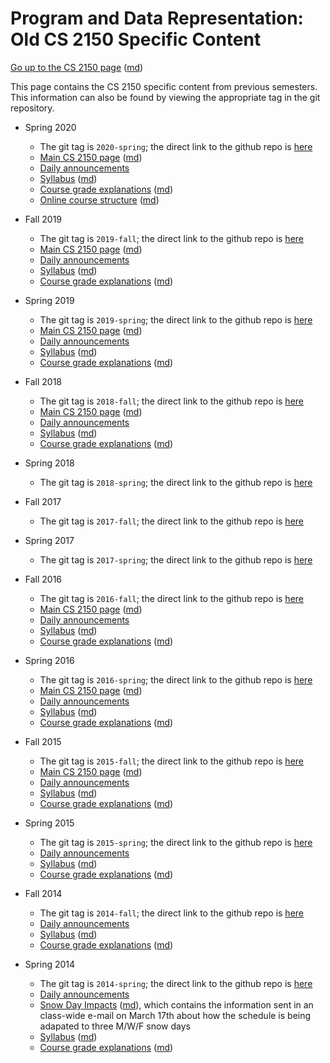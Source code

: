 Program and Data Representation: Old CS 2150 Specific Content
=============================================================

[Go up to the CS 2150 page](../index.html) ([md](../index.md))

This page contains the CS 2150 specific content from previous semesters.  This information can also be found by viewing the appropriate tag in the git repository.

- Spring 2020
    - The git tag is `2020-spring`; the direct link to the github repo is [here](https://github.com/uva-cs/pdr/tree/2020-spring)
    - [Main CS 2150 page](index-spring-2020.html) ([md](index-spring-2020.md))
    - [Daily announcements](daily-announcements-spring-2020.html)
    - [Syllabus](syllabus-spring-2020.html) ([md](syllabus-spring-2020.md))
    - [Course grade explanations](grades-spring-2020.html) ([md](grades-spring-2020.md))
    - [Online course structure](online-spring-2020.html) ([md](online-spring-2020.md))

- Fall 2019
    - The git tag is `2019-fall`; the direct link to the github repo is [here](https://github.com/uva-cs/pdr/tree/2019-fall)
    - [Main CS 2150 page](index-fall-2019.html) ([md](index-fall-2019.md))
    - [Daily announcements](daily-announcements-fall-2019.html)
    - [Syllabus](syllabus-fall-2019.html) ([md](syllabus-fall-2019.md))
    - [Course grade explanations](grades-fall-2019.html) ([md](grades-fall-2019.md))

- Spring 2019
    - The git tag is `2019-spring`; the direct link to the github repo is [here](https://github.com/uva-cs/pdr/tree/2019-spring)
    - [Main CS 2150 page](index-spring-2019.html) ([md](index-spring-2019.md))
    - [Daily announcements](daily-announcements-spring-2019.html)
    - [Syllabus](syllabus-spring-2019.html) ([md](syllabus-spring-2019.md))
    - [Course grade explanations](grades-spring-2019.html) ([md](grades-spring-2019.md))

- Fall 2018
    - The git tag is `2018-fall`; the direct link to the github repo is [here](https://github.com/uva-cs/pdr/tree/2018-fall)
    - [Main CS 2150 page](index-fall-2018.html) ([md](index-fall-2018.md))
    - [Daily announcements](daily-announcements-fall-2018.html)
    - [Syllabus](syllabus-fall-2018.html) ([md](syllabus-fall-2018.md))
    - [Course grade explanations](grades-fall-2018.html) ([md](grades-fall-2018.md))

- Spring 2018
    - The git tag is `2018-spring`; the direct link to the github repo is [here](https://github.com/uva-cs/pdr/tree/2018-spring)

- Fall 2017
    - The git tag is `2017-fall`; the direct link to the github repo is [here](https://github.com/uva-cs/pdr/tree/2017-fall)

- Spring 2017
    - The git tag is `2017-spring`; the direct link to the github repo is [here](https://github.com/uva-cs/pdr/tree/2017-spring)

- Fall 2016
    - The git tag is `2016-fall`; the direct link to the github repo is [here](https://github.com/uva-cs/pdr/tree/2016-fall)
    - [Main CS 2150 page](index-fall-2016.html) ([md](index-fall-2016.md))
    - [Daily announcements](daily-announcements-fall-2016.html)
    - [Syllabus](syllabus-fall-2016.html) ([md](syllabus-fall-2016.md))
    - [Course grade explanations](grades-fall-2016.html) ([md](grades-fall-2016.md))

- Spring 2016
    - The git tag is `2016-spring`; the direct link to the github repo is [here](https://github.com/uva-cs/pdr/tree/2016-spring)
    - [Main CS 2150 page](index-spring-2016.html) ([md](index-spring-2016.md))
    - [Daily announcements](daily-announcements-spring-2016.html)
    - [Syllabus](syllabus-spring-2016.html) ([md](syllabus-spring-2016.md))
    - [Course grade explanations](grades-spring-2016.html) ([md](grades-spring-2016.md))

- Fall 2015
    - The git tag is `2015-fall`; the direct link to the github repo is [here](https://github.com/uva-cs/pdr/tree/2015-fall)
    - [Main CS 2150 page](index-fall-2015.html) ([md](index-fall-2015.md))
    - [Daily announcements](daily-announcements-fall-2015.html)
    - [Syllabus](syllabus-fall-2015.html) ([md](syllabus-fall-2015.md))
    - [Course grade explanations](grades-fall-2015.html) ([md](grades-fall-2015.md))

- Spring 2015
    - The git tag is `2015-spring`; the direct link to the github repo is [here](https://github.com/uva-cs/pdr/tree/2015-spring)
    - [Daily announcements](daily-announcements-spring-2015.html)
	- [Syllabus](syllabus-spring-2015.html) ([md](syllabus-spring-2015.md))
	- [Course grade explanations](grades-spring-2015.html) ([md](grades-spring-2015.md))

- Fall 2014
    - The git tag is `2014-fall`; the direct link to the github repo is [here](https://github.com/uva-cs/pdr/tree/2014-fall)
    - [Daily announcements](daily-announcements-fall-2014.html)
	- [Syllabus](syllabus-fall-2014.html) ([md](syllabus-fall-2014.md))
    - [Course grade explanations](grades-fall-2014.html) ([md](grades-fall-2014.md))

- Spring 2014
    - The git tag is `2014-spring`; the direct link to the github repo is [here](https://github.com/uva-cs/pdr/tree/2014-spring)
    - [Daily announcements](daily-announcements-spring-2014.html)
	- [Snow Day Impacts](snowdays-spring-2014.html) ([md](snowdays-spring-2014.md)), which contains the information sent in an class-wide e-mail on March 17th about how the schedule is being adapated to three M/W/F snow days
	- [Syllabus](syllabus-spring-2014.html) ([md](syllabus-spring-2014.md))
    - [Course grade explanations](grades-spring-2014.html) ([md](grades-spring-2014.md))
